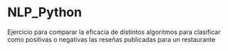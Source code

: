 # NLP_Python
Ejercicio para comparar la eficacia de distintos algoritmos para clasificar como positivas o negativas las reseñas publicadas para un restaurante
